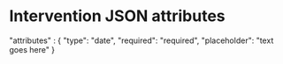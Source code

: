 # Intervention JSON attributes

"attributes" : {
	"type": "date",
	"required": "required",
	"placeholder": "text goes here"
}